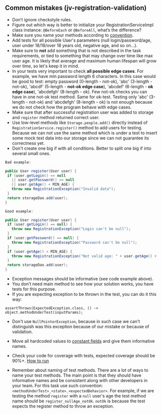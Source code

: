 ## Common mistakes (jv-registration-validation)

* Don’t ignore checkstyle rules.
* Figure out which way is better to initialize your RegistrationServiceImpl class instance: `@BeforeEach` or `@BeforeAll`, what’s the difference?
* Make sure you name your methods according to [convention](https://google.github.io/styleguide/javaguide.html#s5.2.3-method-names).
* Add tests for all possible User's parameters (null login/password/age, user under 18/18/over 18 years old, negative age, and so on...).
* Make sure to **not** add something that is not described in the task requirements, or tied to something that may change over time like max user age. It is likely that average and maximum human lifespan will grow over time, so let's keep it in mind.
* In your tests very important to check **all possible edge cases**. For example, we have min password length 6 characters. 
In this case would be good to test: empty password (0-length - not-ok), 'abc' (3-length - not-ok), 'abcdf' (5-length - **not-ok edge case**), 
'abcdef' (6-length - **ok edge case**), 'abcdefgh' (8-length - ok). Few not-ok checks you can have in one not-ok test method. Same for ok-test.
Testing only 'abc' (3-length - not-ok) and 'abcdefgh' (8-length - ok) is not enough because we do not check how the program behave with edge cases.
* Make sure that after successful registration user was added to storage and `register` method returned correct user.
* Use low-level methods like `Storage.people.add()` directly instead of `RegistrationService.register()` method to add users for testing. Because we can not use the same method which is under a test to insert some mock test data into our storage since we can not guarantee its correctness yet.
* Don't create one big if with all conditions. Better to split one big if into several small ones.

```java 
Bad example:

public User register(User user) {
 if (user.getLogin() == null 
   || user.getPassword() == null
   || user.getAge() < MIN_AGE) {
   throw new RegistrationException("Invalid data");
 }
 return storageDao.add(user);
}
```

```java 
Good example:

public User register(User user) {
 if (user.getLogin() == null) {
   throw new RegistrationException("Login can't be null");
 }
 if (user.getPassword() == null) {
   throw new RegistrationException("Password can't be null");
 }
 if (user.getAge() < MIN_AGE) {
   throw new RegistrationException("Not valid age: " + user.getAge() + ". Min allowed age is " + MIN_AGE);
 }
 return storageDao.add(user);
}
```
* Exception messages should be informative (see code example above).
* You don’t need main method to see how your solution works, you have tests for this purpose.
* If you are expecting exception to be thrown in the test, you can do it this way:
```
assertThrows(ExpectedException.class, () -> object.methodUnderTest(inputParams);
```
* Don't use `NullPointerException`, because in such case we can't distinguish was this exception because of our mistake or because of validation.

* Move all hardcoded values to [constant fields](https://mate-academy.github.io/style-guides/java/java.html#s5.2.4-constant-names) and give them informative names.

* Check your code for coverage with tests, expected coverage should be 90%+. [How to run](https://www.jetbrains.com/help/idea/running-test-with-coverage.html#run-config-with-coverage)

* Remember about naming of test methods.
  There are a lot of ways to name your test methods. The main point is that 
  they should have informative names and be consistent along with other developers in your team. 
  For this task use such convention: `<methodUnderTest>_<state>_<expectedBehavior>`. 
  For example, if we are testing the method `register` with a `null` user's age 
  the test method name should be `register_nullAge_notOk`. `notOk` is because 
  the test expects the register method to throw an exception.